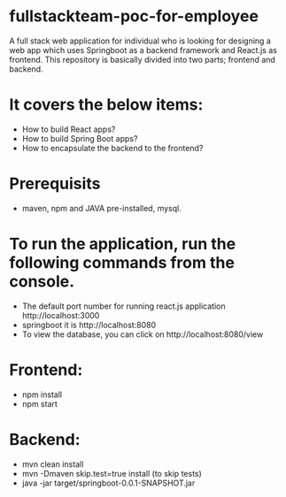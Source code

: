 # fullstackteam-poc-for-employee
A full stack web application for individual who is looking for designing a web app which uses Springboot as a backend framework and React.js as frontend.
This repository is basically divided into two parts; frontend and backend.

# It covers the below items:
* How to build React apps?
* How to build Spring Boot apps?
* How to encapsulate the backend to the frontend?

# Prerequisits 
* maven, npm and JAVA pre-installed, mysql. 

# To run the application, run the following commands from the console.

* The default port number for running react.js application http://localhost:3000 
* springboot it is http://localhost:8080
* To view the database, you can click on http://localhost:8080/view


# Frontend:
* npm install
* npm start

# Backend: 
* mvn clean install
* mvn -Dmaven skip.test=true install (to skip tests)
* java -jar target/springboot-0.0.1-SNAPSHOT.jar
